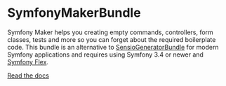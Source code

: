 SymfonyMakerBundle
==================

Symfony Maker helps you creating empty commands, controllers, form classes,
tests and more so you can forget about the required boilerplate code. This
bundle is an alternative to [SensioGeneratorBundle][1] for modern Symfony
applications and requires using Symfony 3.4 or newer and [Symfony Flex][2].

[Read the docs][3]

[1]: https://github.com/sensiolabs/SensioGeneratorBundle
[2]: https://symfony.com/doc/current/setup/flex.html
[3]: src/Resources/doc/index.rst
